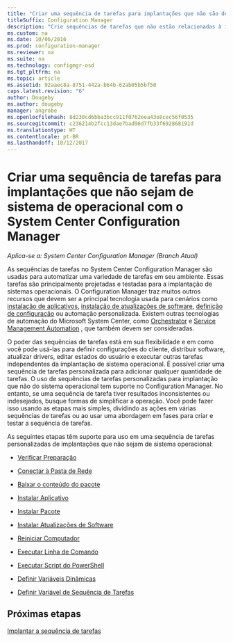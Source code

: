 ```yaml
---
title: "Criar uma sequência de tarefas para implantações que não são de sistema operacional"
titleSuffix: Configuration Manager
description: "Crie sequências de tarefas que não estão relacionadas à implantação de sistemas operacionais, como distribuição de software, atualização de drivers, edição de estados do usuário, etc."
ms.custom: na
ms.date: 10/06/2016
ms.prod: configuration-manager
ms.reviewer: na
ms.suite: na
ms.technology: configmgr-osd
ms.tgt_pltfrm: na
ms.topic: article
ms.assetid: 92aaec8a-8751-442a-b64b-62ab05b5bf50
caps.latest.revision: "6"
author: Dougeby
ms.author: dougeby
manager: angrobe
ms.openlocfilehash: 8d230cd6bba3bcc911f0762eea43e8cec56f0535
ms.sourcegitcommit: c236214b2fcc13dae7bad96d7fb33f692868191d
ms.translationtype: HT
ms.contentlocale: pt-BR
ms.lasthandoff: 10/12/2017
---
```

# <a name="create-a-task-sequence-for-non-operating-system-deployments-with-system-center-configuration-manager"></a>Criar uma sequência de tarefas para implantações que não sejam de sistema de operacional com o System Center Configuration Manager

*Aplica-se a: System Center Configuration Manager (Branch Atual)*

As sequências de tarefas no System Center Configuration Manager são usadas para automatizar uma variedade de tarefas em seu ambiente. Essas tarefas são principalmente projetadas e testadas para a implantação de sistemas operacionais.  O Configuration Manager traz muitos outros recursos que devem ser a principal tecnologia usada para cenários como [instalação de aplicativos](../../apps/understand/introduction-to-application-management.md), [instalação de atualizações de software](../../sum/understand/software-updates-introduction.md), [definição de configuração](../../compliance/understand/ensure-device-compliance.md) ou automação personalizada. Existem outras tecnologias de automação do Microsoft System Center, como [Orchestrator](https://technet.microsoft.com/library/hh237242.aspx) e [Service Management Automation](https://technet.microsoft.com/library/dn469260.aspx) , que também devem ser consideradas.  

O poder das sequências de tarefas está em sua flexibilidade e em como você pode usá-las para definir configurações do cliente, distribuir software, atualizar drivers, editar estados do usuário e executar outras tarefas independentes da implantação de sistema operacional. É possível criar uma sequência de tarefas personalizada para adicionar qualquer quantidade de tarefas. O uso de sequências de tarefas personalizadas para implantação que não do sistema operacional tem suporte no Configuration Manager. No entanto, se uma sequência de tarefa tiver resultados inconsistentes ou indesejados, busque formas de simplificar a operação. Você pode fazer isso usando as etapas mais simples, dividindo as ações em várias sequências de tarefas ou ao usar uma abordagem em fases para criar e testar a sequência de tarefas.

 As seguintes etapas têm suporte para uso em uma sequência de tarefas personalizadas de implantações que não sejam de sistema operacional:  

-   [Verificar Preparação](../understand/task-sequence-steps.md#BKMK_CheckReadiness)  

-   [Conectar à Pasta de Rede](../understand/task-sequence-steps.md#BKMK_ConnectToNetworkFolder)  

-   [Baixar o conteúdo do pacote](../understand/task-sequence-steps.md#BKMK_DownloadPackageContent)  

-   [Instalar Aplicativo](../understand/task-sequence-steps.md#BKMK_InstallApplication)  

-   [Instalar Pacote](../understand/task-sequence-steps.md#BKMK_InstallPackage)  

-   [Instalar Atualizações de Software](../understand/task-sequence-steps.md#BKMK_InstallSoftwareUpdates)  

-   [Reiniciar Computador](../understand/task-sequence-steps.md#BKMK_RestartComputer)   

-   [Executar Linha de Comando](../understand/task-sequence-steps.md#BKMK_RunCommandLine)  

-   [Executar Script do PowerShell](../understand/task-sequence-steps.md#BKMK_RunPowerShellScript)  

-   [Definir Variáveis Dinâmicas](../understand/task-sequence-steps.md#BKMK_SetDynamicVariables)  

-   [Definir Variável de Sequência de Tarefas](../understand/task-sequence-steps.md#BKMK_SetTaskSequenceVariable)  

## <a name="next-steps"></a>Próximas etapas 
[Implantar a sequência de tarefas](manage-task-sequences-to-automate-tasks.md#BKMK_DeployTS)

